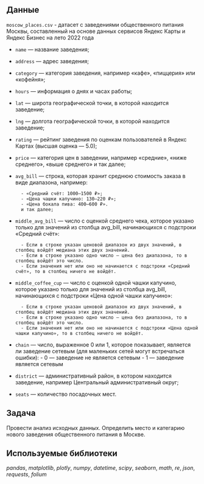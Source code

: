 ## Данные

`moscow_places.csv` - датасет с заведениями общественного питания Москвы, составленный на основе данных сервисов Яндекс Карты и Яндекс Бизнес на лето 2022 года
- `name` — название заведения;     
- `address` — адрес заведения;     
- `category` — категория заведения, например «кафе», «пиццерия» или «кофейня»;     
- `hours` — информация о днях и часах работы;     
- `lat` — широта географической точки, в которой находится заведение;     
- `lng` — долгота географической точки, в которой находится заведение;     
- `rating` — рейтинг заведения по оценкам пользователей в Яндекс Картах (высшая оценка — 5.0);     
- `price` — категория цен в заведении, например «средние», «ниже среднего», «выше среднего» и так далее;     
- `avg_bill` — строка, которая хранит среднюю стоимость заказа в виде диапазона, например:     
      
        - «Средний счёт: 1000–1500 ₽»;
        - «Цена чашки капучино: 130–220 ₽»;
        - «Цена бокала пива: 400–600 ₽».
        и так далее;
- `middle_avg_bill` — число с оценкой среднего чека, которое указано только для значений из столбца avg_bill, начинающихся с подстроки «Средний счёт»:
      
        - Если в строке указан ценовой диапазон из двух значений, в столбец войдёт медиана этих двух значений.
        - Если в строке указано одно число — цена без диапазона, то в столбец войдёт это число.
        - Если значения нет или оно не начинается с подстроки «Средний счёт», то в столбец ничего не войдёт.
- `middle_coffee_cup` — число с оценкой одной чашки капучино, которое указано только для значений из столбца avg_bill, начинающихся с подстроки «Цена одной чашки капучино»:
      
        - Если в строке указан ценовой диапазон из двух значений, в столбец войдёт медиана этих двух значений.
        - Если в строке указано одно число — цена без диапазона, то в столбец войдёт это число.
        - Если значения нет или оно не начинается с подстроки «Цена одной чашки капучино», то в столбец ничего не войдёт.
- `chain` — число, выраженное 0 или 1, которое показывает, является ли заведение сетевым (для маленьких сетей могут встречаться ошибки):
        - 0 — заведение не является сетевым
        - 1 — заведение является сетевым
- `district` — административный район, в котором находится заведение, например Центральный административный округ;     
- `seats` — количество посадочных мест.

## Задача

Провести анализ исходных данных. Определить место и категарию нового заведения общественного питания в Москве.

## Используемые библиотеки

*pandas*, *matplotlib*, *plotly*, *numpy*, *datetime*, *scipy*, *seaborn*, *math*, *re*, *json*, *requests*, *folium*
